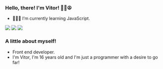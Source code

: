 ### Hello, there! I'm Vitor! 🤙🏽☮

- 👨🏽‍💻 I’m currently learning JavaScript. 

<a><img src="https://img.shields.io/badge/HTML5-323330?style=for-the-badge&logo=html5&logoColor=white"></img></a>
<a><img src="https://img.shields.io/badge/CSS3-F6F6F6?style=for-the-badge&logo=css3&logoColor=black"></img></a>
<a><img src="https://img.shields.io/badge/JavaScript-323330?style=for-the-badge&logo=javascript&logoColor=white"></img></a>

### A little about myself!

- Front end developer.
- I'm Vitor, I'm 16 years old and I'm just a programmer with a desire to go far! 

